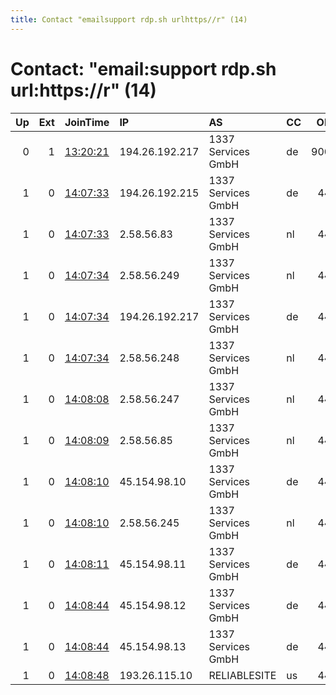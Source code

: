 ```yaml
---
title: Contact "emailsupport rdp.sh urlhttps//r" (14)
---
```


# Contact: "email:support rdp.sh url:https://r" (14)

|   Up |   Ext | JoinTime                                                                                              | IP             | AS                 | CC   |   ORp |   Dirp | OS    | Version   | Nickname   |   eFamMembers |
|-----:|------:|:------------------------------------------------------------------------------------------------------|:---------------|:-------------------|:-----|------:|-------:|:------|:----------|:-----------|--------------:|
|    0 |     1 | [13:20:21](https://nusenu.github.io/OrNetStats/w/relay/5F5C52A1F86CC02A0E39ACFBE3A81C6EF6B305BD.html) | 194.26.192.217 | 1337 Services GmbH | de   |  9000 |      0 | Linux | 0.4.6.10  | RDPdotSH   |             1 |
|    1 |     0 | [14:07:33](https://nusenu.github.io/OrNetStats/w/relay/32B34808894F2FF7433BB2F4D5154D474C8E0D25.html) | 194.26.192.215 | 1337 Services GmbH | de   |   443 |      0 | Linux | 0.4.6.10  | RDPdotSH   |            13 |
|    1 |     0 | [14:07:33](https://nusenu.github.io/OrNetStats/w/relay/A6E3FAFBDDF550C667B71270756A98F66DF757E4.html) | 2.58.56.83     | 1337 Services GmbH | nl   |   443 |      0 | Linux | 0.4.6.10  | RDPdotSH   |            13 |
|    1 |     0 | [14:07:34](https://nusenu.github.io/OrNetStats/w/relay/6CAD319B2E3F32E50CC1A6DDACEF622DC480338C.html) | 2.58.56.249    | 1337 Services GmbH | nl   |   443 |      0 | Linux | 0.4.6.10  | RDPdotSH   |            13 |
|    1 |     0 | [14:07:34](https://nusenu.github.io/OrNetStats/w/relay/A681A11EAD84D472C61C7484052A99891E2CD8E0.html) | 194.26.192.217 | 1337 Services GmbH | de   |   443 |      0 | Linux | 0.4.6.10  | RDPdotSH   |            13 |
|    1 |     0 | [14:07:34](https://nusenu.github.io/OrNetStats/w/relay/D82BDCDFDD1B22EC0D211AAA9BE1B2B38A5BC2E3.html) | 2.58.56.248    | 1337 Services GmbH | nl   |   443 |      0 | Linux | 0.4.6.10  | RDPdotSH   |            13 |
|    1 |     0 | [14:08:08](https://nusenu.github.io/OrNetStats/w/relay/BE33D270E5722D722EEA55C6873E62A6891355AF.html) | 2.58.56.247    | 1337 Services GmbH | nl   |   443 |      0 | Linux | 0.4.6.10  | RDPdotSH   |            13 |
|    1 |     0 | [14:08:09](https://nusenu.github.io/OrNetStats/w/relay/98EE0E7FF5B3E2129094E37398F85142D2D4341D.html) | 2.58.56.85     | 1337 Services GmbH | nl   |   443 |      0 | Linux | 0.4.6.10  | RDPdotSH   |            13 |
|    1 |     0 | [14:08:10](https://nusenu.github.io/OrNetStats/w/relay/033421EA0241AAD42CA5049A079532E74227F524.html) | 45.154.98.10   | 1337 Services GmbH | de   |   443 |      0 | Linux | 0.4.6.10  | RDPdotSH   |            13 |
|    1 |     0 | [14:08:10](https://nusenu.github.io/OrNetStats/w/relay/204132827E33BFE8869DED6EDD712A4BB10CC2E9.html) | 2.58.56.245    | 1337 Services GmbH | nl   |   443 |      0 | Linux | 0.4.6.10  | RDPdotSH   |            13 |
|    1 |     0 | [14:08:11](https://nusenu.github.io/OrNetStats/w/relay/115E59EB40761A18177802AE5CBDE60605118A4F.html) | 45.154.98.11   | 1337 Services GmbH | de   |   443 |      0 | Linux | 0.4.6.10  | RDPdotSH   |            13 |
|    1 |     0 | [14:08:44](https://nusenu.github.io/OrNetStats/w/relay/990D2AE6DB297846CE5B234551767790D0950942.html) | 45.154.98.12   | 1337 Services GmbH | de   |   443 |      0 | Linux | 0.4.6.10  | RDPdotSH   |            13 |
|    1 |     0 | [14:08:44](https://nusenu.github.io/OrNetStats/w/relay/CDF6D24EFA0573C04950BB1FEDBF83A54B8B10F4.html) | 45.154.98.13   | 1337 Services GmbH | de   |   443 |      0 | Linux | 0.4.6.10  | RDPdotSH   |            13 |
|    1 |     0 | [14:08:48](https://nusenu.github.io/OrNetStats/w/relay/DE9DC29A11135D19C26D85CE8F00A0A27629D238.html) | 193.26.115.10  | RELIABLESITE       | us   |   443 |      0 | Linux | 0.4.6.10  | RDPdotSH   |            13 |
